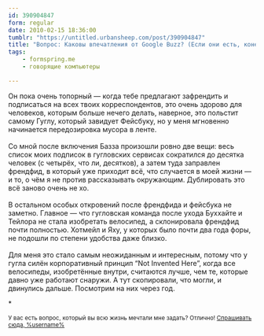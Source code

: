 ```yaml
---
id: 390904847
form: regular
date: 2010-02-15 18:36:00
tumblr: "https://untitled.urbansheep.com/post/390904847"
title: "Вопрос: Каковы впечатления от Google Buzz? (Если они есть, конечно.)"
tags:
    - formspring.me
    - говорящие компьютеры

---
```


<p>Он пока очень топорный — когда тебе предлагают зафрендить и подписаться на всех твоих корреспондентов, это очень здорово для человеков, которым больше нечего делать, наверное, это польстит самому Гуглу, который завидует Фейсбуку, но у меня мгновенно начинается передозировка мусора в ленте.<br/><br/>
Со мной после включения Базза произошли ровно две вещи: весь список моих подписок в гугловских сервисах сократился до десятка человек (с четырёх, что ли, десятков), а затем туда заправлен френдфид, в который уже приходит всё, что случается в моей жизни — и то, о чём я не против рассказывать окружающим. Дублировать это всё заново очень не хо.<br/><br/>
В остальном особых откровений после френдфида и фейсбука не заметно. Главное — что гугловская команда после ухода Буххайте и Тейлора не стала изобретать велосипед, а склонировала френдфид почти полностью. Хотмейл и Яху, у которых было почти два года форы, не подошли по степени удобства даже близко.<br/><br/>
Для меня это стало самым неожиданным и интересным, потому что у гугла силён корпоративный принцип “Not Invented Here”, когда все велосипеды, изобретённые внутри, считаются лучше, чем те, которые давно уже работают снаружи. А тут скопировали, что могли, и двинулись дальше. Посмотрим на них через год.</p>

<p>*</p>

<p><small>У вас есть вопрос, который вы всю жизнь мечтали мне задать? Отлично! <a href="http://untitled.urbansheep.ru/ask">Спрашивать сюда, %username%</a></small></p>

